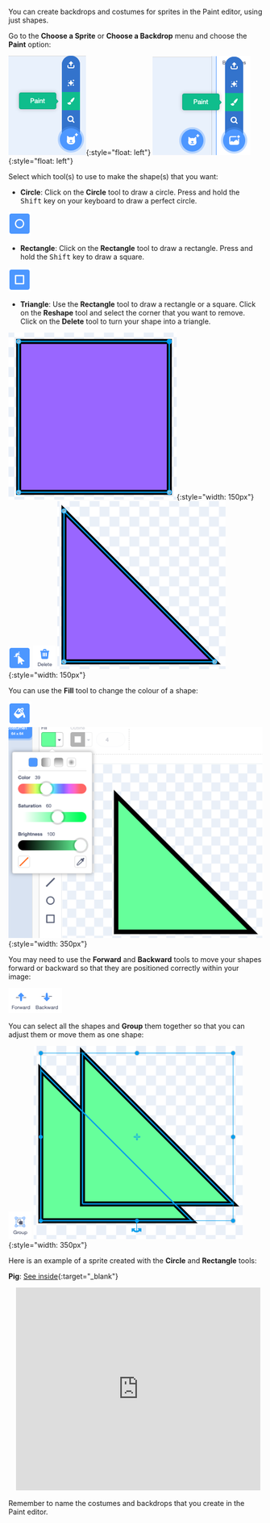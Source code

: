You can create backdrops and costumes for sprites in the Paint editor, using just shapes.

Go to the **Choose a Sprite** or **Choose a Backdrop** menu and choose the **Paint** option:

![The 'Paint' option in the 'Choose a Sprite' menu.](images/choose-a-sprite.png){:style="float: left"}
![The 'Paint' option in the 'Choose a Backdrop' menu.](images/choose-a-backdrop.png){:style="float: left"}

Select which tool(s) to use to make the shape(s) that you want:

+ **Circle**: Click on the **Circle** tool to draw a circle. Press and hold the <kbd>Shift</kbd> key on your keyboard to draw a perfect circle.

![The Circle tool.](images/circle-tool.png)

+ **Rectangle**: Click on the **Rectangle** tool to draw a rectangle. Press and hold the <kbd>Shift</kbd> key to draw a square.

![The Rectangle tool.](images/rectangle-tool.png)

+ **Triangle**: Use the **Rectangle** tool to draw a rectangle or a square. Click on the **Reshape** tool and select the corner that you want to remove. Click on the **Delete** tool to turn your shape into a triangle.

![A square shape with one corner selected.](images/square.png){:style="width: 150px"}
![The Reshape tool.](images/reshape.png) ![The Delete tool.](images/delete.png) ![A triangle shape.](images/corner.png){:style="width: 150px"}

You can use the **Fill** tool to change the colour of a shape:

![The Fill tool.](images/fill-tool.png) ![The Fill colour chooser and the new colour of the shape.](images/changed-colour.png){:style="width: 350px"}

You may need to use the **Forward** and **Backward** tools to move your shapes forward or backward so that they are positioned correctly within your image:

![The Forward and Backward tools.](images/front-back-tools.png)

You can select all the shapes and **Group** them together so that you can adjust them or move them as one shape:

![The Group tool.](images/group.png) ![Multiple shapes selected.](images/selected-shapes.png){:style="width: 350px"}

Here is an example of a sprite created with the **Circle** and **Rectangle** tools:

**Pig**: [See inside](https://scratch.mit.edu/projects/495903163/editor){:target="_blank"}
<div class="scratch-preview" style="margin-left: 15px;">
  <iframe allowtransparency="true" width="485" height="402" src="https://scratch.mit.edu/projects/embed/495903163/?autostart=false" frameborder="0"></iframe>
</div>

Remember to name the costumes and backdrops that you create in the Paint editor.
